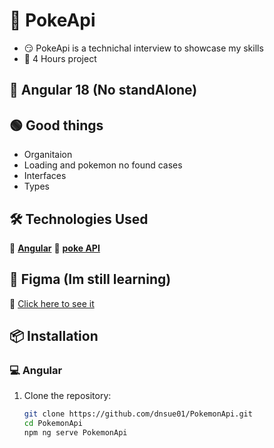 # 👾 PokeApi

- 😏 PokeApi is a technichal interview to showcase my skills
- 🤩 4 Hours project

## 🚩 Angular 18 (No standAlone)

## 🟢 Good things

- Organitaion
- Loading and pokemon no found cases
- Interfaces
- Types 


## 🛠 Technologies Used


🔗 **[Angular](https://angular.io)**
🔗 **[poke API](https://pokeapi.co)**

## 🥳 Figma (Im still learning)

🔗 [Click here to see it](https://www.figma.com/design/XInUDcN6v1zJUdgM3zreU2/pokeApi?m=auto&t=Eeyq0MUtGGNpawz3-6)



## 📦 Installation

### 💻 Angular
1. Clone the repository:
   ```bash
   git clone https://github.com/dnsue01/PokemonApi.git
   cd PokemonApi
   npm ng serve PokemonApi
   ```
